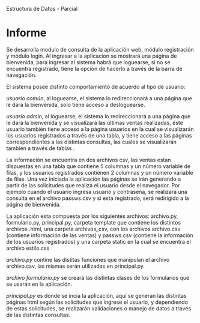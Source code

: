 Estructura de Datos - Parcial

#  Informe


Se desarrolla modulo de consulta de la aplicación web, módulo registración y módulo login. Al ingresar a la aplicacion se mostrará una página de bienvenida,  para ingresar al sistema habrá que loguearse, si no se encuentra registrado, tiene la opción de hacerlo a través de la barra de navegación.                                                                                                                  

El sistema posee distinto comportamiento de acuerdo al tipo de usuario:

*usuario común*, al loguearse, el sistema lo redireccionará a una página que le dará la bienvenida, solo tiene acceso a desloguearse.

*usuario admin*, al loguearse, el sistema lo redireccionará a una página que le dará la bienvenida y se visualizará las últimas ventas realizadas, éste usuario también tiene acceso a la página usuarios en la cual se visualizarán los usuarios registrados a través de una tabla,  y tiene acceso a las páginas correspondientes a las distintas consultas, las cuales se visualizarán también a través de tablas .                                                                                  


La información se encuentra en dos archivos csv,   las ventas estan dispuestas en una tabla que contiene 5 columnas y un número variable de filas, y los usuarios registrados contienen 2 columnas  y un número variable de filas.
Una vez iniciada la aplicación las páginas se irán generando a partir de las solicitudes que realiza el usuario desde el navegador. Por ejemplo  cuando el usuario  ingresa usuario y contraseña,  se realizará una consulta en el archivo passws.csv y si está registrado, será redirigido a la página de bienvenida.

La aplicación esta compuesta por los siguientes archivos: archivo.py, formulario.py, principal.py, carpeta template que contiene los distintos archivos .html,  una carpeta archivos_csv, con los archivos archivo.csv (contiene información de las ventas) y passws.csv (contiene la información de los usuarios registrados) y una carpeta static en la cual se encuentra el archivo estilo.css

*archivo.py* contine las distitas funciones que manipulan el archivo archivo.csv, las mismas serán utilizadas en principal.py.

*archivo formulario.py* se creará  las distintas clases de los formularios que se usarán en la aplicación.

*principal.py* es donde se incia la aplicación,  aquí se generan las distintas páginas html según las solicitudes que ingrese el usuario, y dependiendo de estas solicitudes, se realizarán validaciones o manejo de datos a través de las distintas consultas. 
